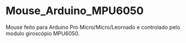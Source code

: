 # Mouse_Arduino_MPU6050

Mouse feito para Arduino Pro Micro/Micro/Leornado e controlado pelo modulo giroscópio MPU6050.
